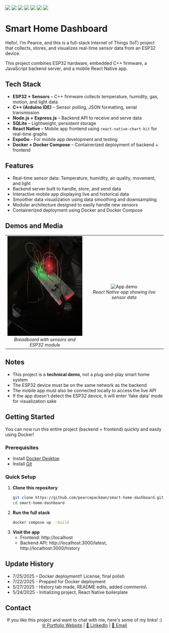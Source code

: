 <p align="left">
  <img src="https://img.shields.io/badge/ESP32-000000?style=flat&logo=espressif&logoColor=white" />
  <img src="https://img.shields.io/badge/C++-00599C?style=flat&logo=c%2B%2B&logoColor=white" />
  <img src="https://img.shields.io/badge/Node.js-339933?style=flat&logo=node.js&logoColor=white" />
  <img src="https://img.shields.io/badge/REST_API-6DB33F?style=flat&logo=spring&logoColor=white" />
  <img src="https://img.shields.io/badge/JavaScript-F7DF1E?style=flat&logo=javascript&logoColor=black" />
  <img src="https://img.shields.io/badge/React_Native-20232A?style=flat&logo=react&logoColor=61DAFB" />
  <img src="https://img.shields.io/badge/Docker-2496ED?style=flat&logo=docker&logoColor=white" />
</p>


# Smart Home Dashboard

Hello!, I'm Pearce, and this is a full-stack Internet of Things (IoT) project that collects, stores, and visualizes real-time sensor data from an ESP32 device. 

This project combines ESP32 hardware, embedded C++ firmware, a JavaScript backend server, and a mobile React Native app.

## Tech Stack

- **ESP32 + Sensors** – C++ firmware collects temperature, humidity, gas, motion, and light data
- **C++ (Arduino IDE)** – Sensor polling, JSON formatting, serial transmission
- **Node.js + Express.js** – Backend API to receive and serve data
- **SQLite** – Lightweight, persistent storage
- **React Native** – Mobile app frontend using `react-native-chart-kit` for real-time graphs
- **ExpoGo** - For mobile app development and testing
- **Docker + Docker Compose** – Containerized deployment of backend + frontend

## Features
- Real-time sensor data: Temperature, humidity, air quality, movement, and light
- Backend server built to handle, store, and send data
- Interactive mobile app displaying live and historical data
- Smoother data visualization using data smoothing and downsampling
- Modular architecture designed to easily handle new sensors
- Containerized deployment using Docker and Docker Compose

## Demos and Media
<table align="center" style="width: 100%; table-layout: fixed;">
  <tr>
    <td align="center" style="width: 50%;">
      <img src="screenshots/IMG_3612.jpeg" width="250" alt="Breadboard and hardware" /><br>
        <em>Breadboard with sensors and ESP32 module</em>
    </td>
    <td align="center" style="width: 50%;">
      <img src="screenshots/vid.gif" width="250" alt="App demo" /><br>
        <em>React Native app showing live sensor data</em>
    </td>
  </tr>
</table>

## Notes
- This project is a **technical demo**, not a plug-and-play smart home system
- The ESP32 device must be on the same network as the backend
- The mobile app must also be connected locally to access the live API
- If the app doesn't detect the ESP32 device, it will enter 'fake data' mode for visualization sake

## Getting Started
You can now run this entire project (backend + frontend) quickly and easily using Docker!

### Prerequisites
- Install [Docker Desktop](https://www.docker.com/products/docker-desktop/)
- Install [Git](https://git-scm.com/) 

### Quick Setup
1. **Clone this repository**
    ```bash
   git clone https://github.com/pearcepackman/smart-home-dashboard.git
   cd smart-home-dashboard
2. **Run the full stack**
    ```bash 
    docker compose up --build
3. **Visit the app**
    - Frontend: http://localhost
    - Backend API: http://localhost:3000/latest, http://localhost:3000/history

## Update History
- 7/25/2025 – Docker deployment!! License, final polish
- 7/22/2025 - Prepped for Docker deployment
- 5/27/2025 - History tab made, README edits, added comments\
- 5/24/2025 - Initializing project, React Native boilerplate


## Contact

<p align="center">
  If you like this project and want to chat with me, here's some of my links! :)<br>
  <a href="https://pearcepackman.com/" target="_blank">🌐 Portfolio Website</a> |
  <a href="https://www.linkedin.com/in/pearce-packman/" target="_blank">🔗 LinkedIn</a> |
  <a href="mailto:pearcepackman@gmail.com">📧 Email</a>
</p>
